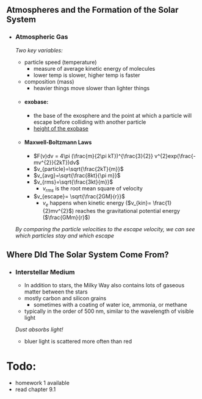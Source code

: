 ## Atmospheres and the Formation of the Solar System

- ### Atmospheric Gas
     *Two key variables:*
    - particle speed (temperature)
        - measure of average kinetic energy of molecules
        - lower temp is slower, higher temp is faster
    - composition (mass)
        -  heavier things move slower than lighter things
    - #### exobase:
        - the base of the exosphere and the point at which a particle will escape before colliding with another particle
        - [height of the exobase](Chapter%208.3%20Notes.md)
    - #### Maxwell-Boltzmann Laws
        - $F(v)dv = 4\pi (\frac{m}{2\pi kT})^{\frac{3}{2}} v^{2}exp(\frac{-mv^{2}}{2kT})dv$ 
        - $v_{particle}=\sqrt{\frac{2kT}{m}}$ 
        - $v_{avg}=\sqrt{\frac{8kt}{\pi m}}$
        - $v_{rms}=\sqrt{\frac{3kt}{m}}$ 
            - $v_{rms}$ is the root mean square of velocity
        - $v_{escape}= \sqrt{\frac{2GM}{r}}$ 
            - $v_{e}$ happens when kinetic energy ($v_{kin}= \frac{1}{2}mv^{2}$) reaches the gravitational potential energy ($\frac{GMm}{r}$) 
    
    *By comparing the particle velocities to the escape velocity, we can see which particles stay and which escape*

## Where DId The Solar System Come From?
- ### Interstellar Medium
    - In addition to stars, the Milky Way also contains lots of gaseous matter between the stars
    - mostly carbon and silicon grains
        - sometimes with a coating of water ice, ammonia, or methane
    - typically in the order of 500 nm, similar to the wavelength of visible light
    
    *Dust absorbs light!*
    - bluer light is scattered more often than red


# Todo:
- homework 1 available
- read chapter 9.1
